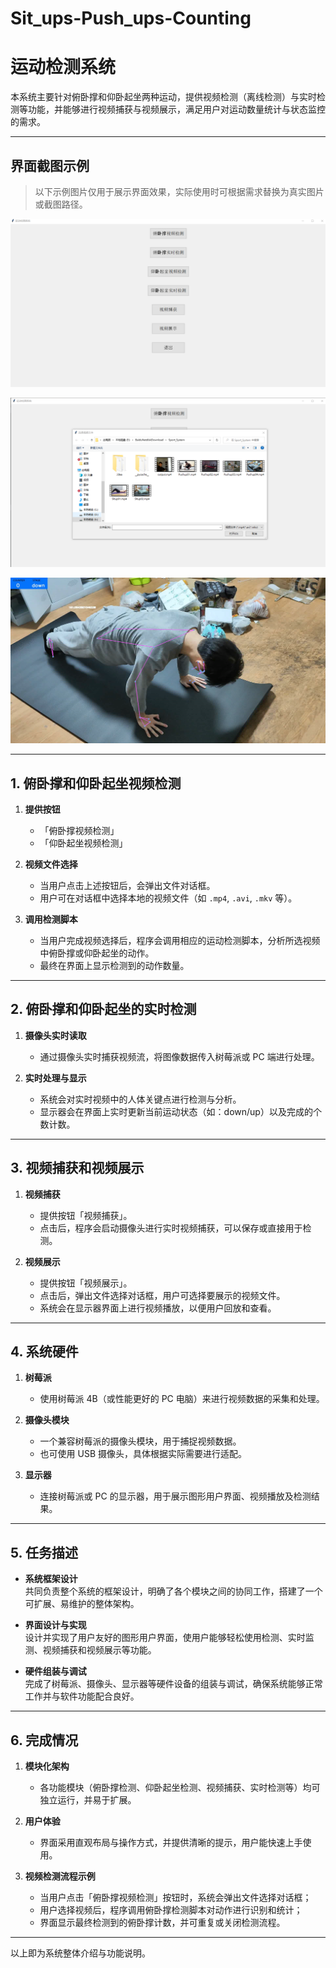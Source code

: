 # Sit_ups-Push_ups-Counting
# 运动检测系统

本系统主要针对俯卧撑和仰卧起坐两种运动，提供视频检测（离线检测）与实时检测等功能，并能够进行视频捕获与视频展示，满足用户对运动数量统计与状态监控的需求。

---

## 界面截图示例

> 以下示例图片仅用于展示界面效果，实际使用时可根据需求替换为真实图片或截图路径。

![系统主界面示例](./images/main_interface.png)

![选择视频文件](./images/select_video.png)

![俯卧撑计数检测](./images/pushup_count.png)

---

## 1. 俯卧撑和仰卧起坐视频检测

1. **提供按钮**  
   - 「俯卧撑视频检测」  
   - 「仰卧起坐视频检测」

2. **视频文件选择**  
   - 当用户点击上述按钮后，会弹出文件对话框。  
   - 用户可在对话框中选择本地的视频文件（如 `.mp4`, `.avi`, `.mkv` 等）。

3. **调用检测脚本**  
   - 当用户完成视频选择后，程序会调用相应的运动检测脚本，分析所选视频中俯卧撑或仰卧起坐的动作。  
   - 最终在界面上显示检测到的动作数量。

---

## 2. 俯卧撑和仰卧起坐的实时检测

1. **摄像头实时读取**  
   - 通过摄像头实时捕获视频流，将图像数据传入树莓派或 PC 端进行处理。  

2. **实时处理与显示**  
   - 系统会对实时视频中的人体关键点进行检测与分析。  
   - 显示器会在界面上实时更新当前运动状态（如：down/up）以及完成的个数计数。

---

## 3. 视频捕获和视频展示

1. **视频捕获**  
   - 提供按钮「视频捕获」。  
   - 点击后，程序会启动摄像头进行实时视频捕获，可以保存或直接用于检测。

2. **视频展示**  
   - 提供按钮「视频展示」。  
   - 点击后，弹出文件选择对话框，用户可选择要展示的视频文件。  
   - 系统会在显示器界面上进行视频播放，以便用户回放和查看。

---

## 4. 系统硬件

1. **树莓派**  
   - 使用树莓派 4B（或性能更好的 PC 电脑）来进行视频数据的采集和处理。  

2. **摄像头模块**  
   - 一个兼容树莓派的摄像头模块，用于捕捉视频数据。  
   - 也可使用 USB 摄像头，具体根据实际需要进行适配。

3. **显示器**  
   - 连接树莓派或 PC 的显示器，用于展示图形用户界面、视频播放及检测结果。

---

## 5. 任务描述

- **系统框架设计**  
  共同负责整个系统的框架设计，明确了各个模块之间的协同工作，搭建了一个可扩展、易维护的整体架构。

- **界面设计与实现**  
  设计并实现了用户友好的图形用户界面，使用户能够轻松使用检测、实时监测、视频捕获和视频展示等功能。

- **硬件组装与调试**  
  完成了树莓派、摄像头、显示器等硬件设备的组装与调试，确保系统能够正常工作并与软件功能配合良好。

---

## 6. 完成情况

1. **模块化架构**  
   - 各功能模块（俯卧撑检测、仰卧起坐检测、视频捕获、实时检测等）均可独立运行，并易于扩展。

2. **用户体验**  
   - 界面采用直观布局与操作方式，并提供清晰的提示，用户能快速上手使用。  

3. **视频检测流程示例**  
   - 当用户点击「俯卧撑视频检测」按钮时，系统会弹出文件选择对话框；  
   - 用户选择视频后，程序调用俯卧撑检测脚本对动作进行识别和统计；  
   - 界面显示最终检测到的俯卧撑计数，并可重复或关闭检测流程。

---

以上即为系统整体介绍与功能说明。
